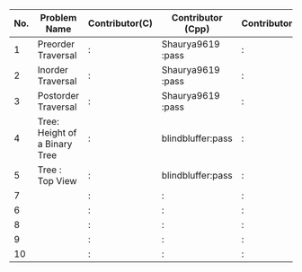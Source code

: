 
|No.| Problem Name                | Contributor(C) | Contributor (Cpp)   | Contributor(Py) | Contributor(Java) |
|---|-----------------------------|----------------|---------------------|-----------------|-------------------|  
| 1 |Preorder Traversal           |        :       |Shaurya9619 :pass    |        :        |Shaurya9619 :pass  |
| 2 |Inorder Traversal            |        :       |Shaurya9619 :pass    |        :        |Shaurya9619 :pass  |
| 3 |Postorder Traversal          |        :       |Shaurya9619 :pass    |        :        |Shaurya9619 :pass  |
| 4 |Tree: Height of a Binary Tree|        :       |blindbluffer:pass    |        :        |            :      |
| 5 |Tree : Top View              |        :       |blindbluffer:pass    |        :        |            :      |
| 7 |                             |        :       |            :        |        :        |            :      |
| 6 |                             |        :       |            :        |        :        |            :      |
| 8 |                             |        :       |            :        |        :        |            :      |
| 9 |                             |        :       |            :        |        :        |            :      |
| 10|                             |        :       |            :        |        :        |            :      |
